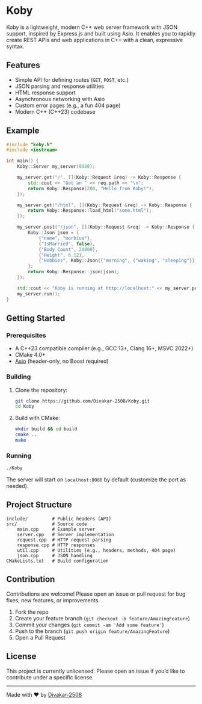 # Koby

Koby is a lightweight, modern C++ web server framework with JSON support, inspired by Express.js and built using Asio. It enables you to rapidly create REST APIs and web applications in C++ with a clean, expressive syntax.

## Features

- Simple API for defining routes (`GET`, `POST`, etc.)
- JSON parsing and response utilities
- HTML response support
- Asynchronous networking with Asio
- Custom error pages (e.g., a fun 404 page)
- Modern C++ (C++23) codebase

## Example

```cpp
#include "koby.h"
#include <iostream>

int main() {
    Koby::Server my_server(8088);

    my_server.get("/", [](Koby::Request &req) -> Koby::Response {
        std::cout << "Got an " << req.path << "\n";
        return Koby::Response(200, "Hello from Koby!");
    });

    my_server.get("/html", [](Koby::Request &req) -> Koby::Response {
        return Koby::Response::load_html("some.html");
    });

    my_server.post("/json", [](Koby::Request &req) -> Koby::Response {
        Koby::Json json = {
            {"name", "morbius"},
            {"IsMarried", false},
            {"Body Count", 20000},
            {"Height", 6.12},
            {"Hobbies", Koby::Json{{"morning", {"waking", "sleeping"}}, {"evening", {"Eating", "killing"}}}}
        };
        return Koby::Response::json(json);
    });

    std::cout << "Koby is running at http://localhost:" << my_server.port << std::endl;
    my_server.run();
}
```

## Getting Started

### Prerequisites

- A C++23 compatible compiler (e.g., GCC 13+, Clang 16+, MSVC 2022+)
- CMake 4.0+
- [Asio](https://think-async.com/) (header-only, no Boost required)

### Building

1. Clone the repository:

   ```bash
   git clone https://github.com/Divakar-2508/Koby.git
   cd Koby
   ```

2. Build with CMake:

   ```bash
   mkdir build && cd build
   cmake ..
   make
   ```

### Running

```bash
./Koby
```
The server will start on `localhost:8088` by default (customize the port as needed).

## Project Structure

```
include/         # Public headers (API)
src/             # Source code
    main.cpp     # Example server
    server.cpp   # Server implementation
    request.cpp  # HTTP request parsing
    response.cpp # HTTP responses
    util.cpp     # Utilities (e.g., headers, methods, 404 page)
    json.cpp     # JSON handling
CMakeLists.txt   # Build configuration
```

## Contribution

Contributions are welcome! Please open an issue or pull request for bug fixes, new features, or improvements.

1. Fork the repo
2. Create your feature branch (`git checkout -b feature/AmazingFeature`)
3. Commit your changes (`git commit -am 'Add some feature'`)
4. Push to the branch (`git push origin feature/AmazingFeature`)
5. Open a Pull Request

## License

This project is currently unlicensed. Please open an issue if you’d like to contribute under a specific license.

---

Made with ❤️ by [Divakar-2508](https://github.com/Divakar-2508)
